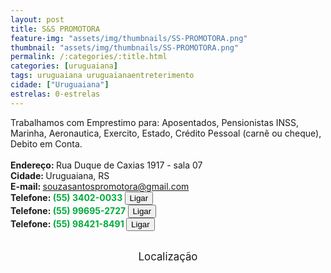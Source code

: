 ```yaml
---
layout: post
title: S&S PROMOTORA
feature-img: "assets/img/thumbnails/SS-PROMOTORA.png"
thumbnail: "assets/img/thumbnails/SS-PROMOTORA.png"
permalink: /:categories/:title.html
categories: [uruguaiana]
tags: uruguaiana uruguaianaentreterimento
cidade: ["Uruguaiana"]
estrelas: 0-estrelas
---
```

Trabalhamos com Emprestimo para: Aposentados, Pensionistas INSS, Marinha, Aeronautica, Exercito, Estado, Crédito Pessoal (carnê ou cheque), Debito em Conta.<br/>
<br/>
<b>Endereço: </b>Rua Duque de Caxias 1917 - sala 07<br />
<b>Cidade: </b>Uruguaiana, RS<br />
<b>E-mail: </b>souzasantospromotora@gmail.com<br />
<b>Telefone: <span style="color: #00ab3a;">(55) 3402-0033</span> <a href="tel:5534020033"><button class="ligar">Ligar</button></a></b><br />
<b>Telefone: <span style="color: #00ab3a;">(55) 99695-2727</span> <a href="tel:55996952727"><button class="ligar">Ligar</button></a></b><br />
<b>Telefone: <span style="color: #00ab3a;">(55) 98421-8491</span> <a href="tel:55984218491"><button class="ligar">Ligar</button></a></b><br />
<br />
<style>
      #map {
        height: 400px;
        width: 100%;
       }
    </style>

<div style="font-size: larger; text-align: center;">
Localização</div>
<div id="map">
<script>
      function initMap() {
        var uluru = {lat: -29.7565464, lng: -57.0864155};
        var map = new google.maps.Map(document.getElementById('map'), {
          zoom: 17,
          center: uluru
        });
        var marker = new google.maps.Marker({
          position: uluru,
          map: map
        });
      }
    </script>
    <script async="" defer="" src="https://maps.googleapis.com/maps/api/js?key=AIzaSyBnzAZHXcLn5tKVEurubbL8vjqpRLda7dc&callback=initMap">
    </script>
</div>
